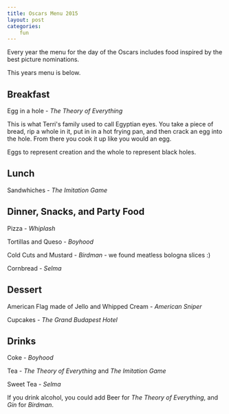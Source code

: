 ```yaml
---
title: Oscars Menu 2015
layout: post
categories:
    fun
---
```

Every year the menu for the day of the Oscars includes food inspired by the best picture nominations.

This years menu is below.

## Breakfast

Egg in a hole - _The Theory of Everything_

This is what Terri's family used to call Egyptian eyes. You take a piece of bread, rip a whole in it, put in in a hot frying pan, and then crack an egg into the hole. From there you cook it up like you would an egg.

Eggs to represent creation and the whole to represent black holes.

## Lunch

Sandwhiches - _The Imitation Game_

## Dinner, Snacks, and Party Food

Pizza - _Whiplash_

Tortillas and Queso - _Boyhood_

Cold Cuts and Mustard - _Birdman_ - we found meatless bologna slices :)

Cornbread - _Selma_

## Dessert 

American Flag made of Jello and Whipped Cream - _American Sniper_

Cupcakes - _The Grand Budapest Hotel_

## Drinks

Coke - _Boyhood_

Tea - _The Theory of Everything_ and _The Imitation Game_

Sweet Tea - _Selma_

If you drink alcohol, you could add Beer for _The Theory of Everything_, and _Gin_ for _Birdman_.
